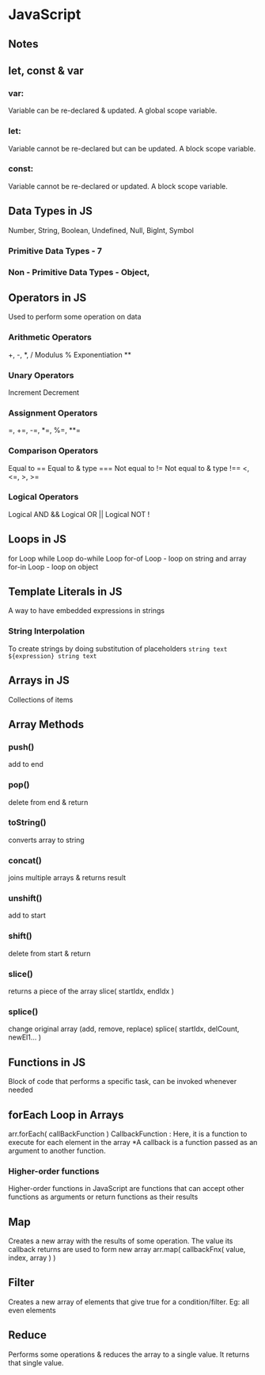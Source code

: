 # JavaScript
## Notes

## let, const & var
### var: 
Variable can be re-declared & updated. A global scope variable.
### let:
Variable cannot be re-declared but can be updated. A block scope variable.
### const:
Variable cannot be re-declared or updated. A block scope variable.

## Data Types in JS
Number, String, Boolean, Undefined, Null, BigInt, Symbol
### Primitive Data Types - 7
### Non - Primitive Data Types - Object,

## Operators in JS
Used to perform some operation on data
### Arithmetic Operators
+, -, *, /
Modulus %
Exponentiation **
### Unary Operators
Increment
Decrement
### Assignment Operators
=, +=, -=, *=, %=, **=
### Comparison Operators
Equal to ==
Equal to & type ===
Not equal to !=
Not equal to & type !==
<, <=, >, >=
### Logical Operators
Logical AND &&
Logical OR ||
Logical NOT !

## Loops in JS
for Loop
while Loop
do-while Loop
for-of Loop - loop on string and array
for-in Loop - loop on object

## Template Literals in JS
A way to have embedded expressions in strings
### String Interpolation
To create strings by doing substitution of placeholders
`string text ${expression} string text`

## Arrays in JS
Collections of items
## Array Methods
### push()
add to end
### pop()
delete from end & return
### toString()
converts array to string
### concat()
joins multiple arrays & returns result
### unshift()
add to start
### shift()
delete from start & return
### slice()
returns a piece of the array
slice( startIdx, endIdx )
### splice()
change original array (add, remove, replace)
splice( startIdx, delCount, newEl1... )

## Functions in JS
Block of code that performs a specific task, can be invoked whenever needed

## forEach Loop in Arrays
arr.forEach( callBackFunction )
CallbackFunction : Here, it is a function to execute for each element in the array
*A callback is a function passed as an argument to another function.

### Higher-order functions
Higher-order functions in JavaScript are functions that can accept other functions as arguments or return functions as their results

## Map
Creates a new array with the results of some operation. The value its callback returns are used to form new array
arr.map( callbackFnx( value, index, array ) )

## Filter
Creates a new array of elements that give true for a condition/filter.
Eg: all even elements

## Reduce
Performs some operations & reduces the array to a single value. It returns that single value.
